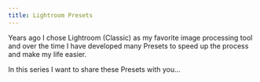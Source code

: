 ```yaml
---
title: Lightroom Presets
---
```


Years ago I chose Lightroom (Classic) as my favorite image processing tool and over the time I have developed many Presets to speed up the process and make my life easier.

In this series I want to share these Presets with you...
